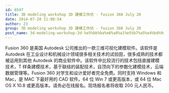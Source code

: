 ```yaml
---
id: 6547
title: 3D modeling workshop 3D 建模工作坊 - fusion 360 July 20
date: 2014-07-20 11:08:54
author: 23
group: 3D modeling workshop 3D 建模工作坊 - fusion 360 July 20
post_name: 3d-modeling-workshop-3d-%e5%bb%ba%e6%a8%a1%e5%b7%a5%e4%bd%9c%e5%9d%8a-fusion-360
---
```


Fusion 360 是美国 Autodesk 公司推出的一款三维可视化建模软件。该软件是 Autodesk 在工业设计和机械设计领域很多相关技术的试验田，很多成熟的技术都被运用到其他 Autodesk 的商业软件中。该软件中比较流行的技术包括直接建模技术，T 样条建模技术，基于联结的装配技术，自顶向下的参数化建模技术，云端数据管理等。Fusion 360 对学生和设计爱好者完全免费。同时支持 Windows 和 Mac，是 MAC 下最好用的 CAD 软件。64 位 Win 7 或更高版本，或 64 位 Mac OS X 10.8 或更高版本。请务必在线报名。现场报名者将收取 200 元人民币。